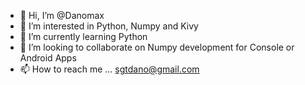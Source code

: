 - 👋 Hi, I’m @Danomax
- 👀 I’m interested in Python, Numpy and Kivy
- 🌱 I’m currently learning Python
- 💞️ I’m looking to collaborate on Numpy development for Console or Android Apps
- 📫 How to reach me ... sgtdano@gmail.com

<!---
Danomax/Danomax is a ✨ special ✨ repository because its `README.md` (this file) appears on your GitHub profile.
You can click the Preview link to take a look at your changes.
--->
